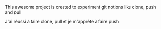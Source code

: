 This awesome project is created to experiment git notions like clone, push and pull

J'ai réussi à faire clone, pull et je m'apprête à faire push

